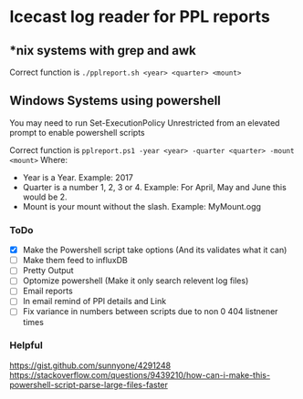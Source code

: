 # Icecast log reader for PPL reports

## *nix systems with grep and awk


Correct function is ```./pplreport.sh <year> <quarter> <mount>```


## Windows Systems using powershell
You may need to run Set-ExecutionPolicy Unrestricted from an elevated prompt to enable powershell scripts

Correct function is ```pplreport.ps1 -year <year> -quarter <quarter> -mount <mount>```
Where:
- Year is a Year. Example: 2017
- Quarter is a number 1, 2, 3 or 4. Example: For April, May and June this would be 2.
- Mount is your mount without the slash. Example: MyMount.ogg

### ToDo
- [X] Make the Powershell script take options (And its validates what it can)
- [ ] Make them feed to influxDB
- [ ] Pretty Output
- [ ] Optomize powershell (Make it only search relevent log files)
- [ ] Email reports
- [ ] In email remind of PPl details and Link
- [ ] Fix variance in numbers between scripts due to non 0 404 listnener times

### Helpful
https://gist.github.com/sunnyone/4291248
https://stackoverflow.com/questions/9439210/how-can-i-make-this-powershell-script-parse-large-files-faster